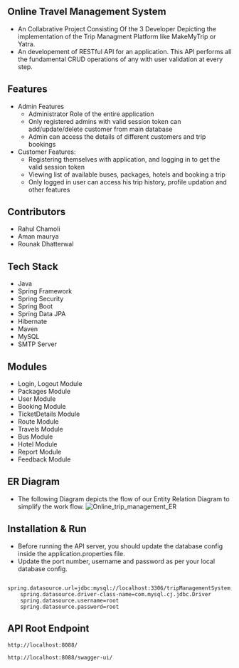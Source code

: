 ## Online Travel Management System
- An Collabrative Project Consisting Of the 3 Developer Depicting the implementation of the Trip Managment Platform like MakeMyTrip or Yatra.
- An developement of RESTful API for an application. This API performs all the fundamental CRUD operations of any with user validation at every step.

## Features
- Admin Features
  - Administrator Role of the entire application
  - Only registered admins with valid session token can add/update/delete customer from main database
  - Admin can access the details of different customers and trip bookings
- Customer Features:
  - Registering themselves with application, and logging in to get the valid session token
  - Viewing list of available buses, packages, hotels and booking a trip
  - Only logged in user can access his trip history, profile updation and other features

## Contributors
- Rahul Chamoli 
- Aman maurya 
- Rounak Dhatterwal 

## Tech Stack
- Java
- Spring Framework
- Spring Security
- Spring Boot
- Spring Data JPA
- Hibernate
- Maven
- MySQL
- SMTP Server

## Modules
- Login, Logout Module
- Packages Module
- User Module
- Booking Module
- TicketDetails Module
- Route Module
- Travels Module
- Bus Module
- Hotel Module
- Report Module
- Feedback Module

## ER Diagram
- The following Diagram depicts the flow of our Entity Relation Diagram to simplify the work flow.
![Online_trip_management_ER](https://github.com/rahulchamoli12/Online_travel_management/assets/79252872/f0a8e475-dbae-40bf-9c92-0cad03405953)




## Installation & Run
- Before running the API server, you should update the database config inside the application.properties file.
- Update the port number, username and password as per your local database config.
```
    spring.datasource.url=jdbc:mysql://localhost:3306/tripManagementSystem;
    spring.datasource.driver-class-name=com.mysql.cj.jdbc.Driver
    spring.datasource.username=root
    spring.datasource.password=root
```

## API Root Endpoint
`http://localhost:8088/`

`http://localhost:8088/swagger-ui/`
